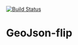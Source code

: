 [![Build Status](https://api.travis-ci.org/eivinhb/geojson-flip.svg?branch=master)](https://travis-ci.org/eivinhb/geojson-flip)

# GeoJson-flip
